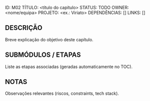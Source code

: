 ID: M02
TÍTULO: <título do capítulo>
STATUS: TODO
OWNER: <nome/equipa>
PROJETO: <ex.: Viriato>
DEPENDÊNCIAS: []
LINKS: []

## DESCRIÇÃO
Breve explicação do objetivo deste capítulo.

## SUBMÓDULOS / ETAPAS
Liste as etapas associadas (geradas automaticamente no TOC).

## NOTAS
Observações relevantes (riscos, constraints, tech stack).

